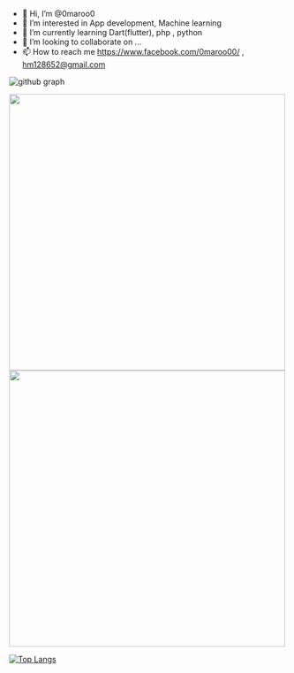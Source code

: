 - 👋 Hi, I’m @0maroo0
- 👀 I’m interested in App development, Machine learning
- 🌱 I’m currently learning Dart(flutter), php , python
- 💞️ I’m looking to collaborate on ...
- 📫 How to reach me https://www.facebook.com/0maroo00/ , hm128652@gmail.com

![github graph](https://activity-graph.herokuapp.com/graph?username=0maroo0&theme=react-dark)

<img src = "https://github-readme-streak-stats.herokuapp.com?user=0maroo0&theme=dark&hide_border=false" width = 500>

<img src = "https://github-readme-stats.vercel.app/api?username=0maroo0&show_icons=true&theme=dark" width = 500>

[![Top Langs](https://github-readme-stats.vercel.app/api/top-langs/?username=tanyagupta0201&theme=dark)](https://github.com/tanyagupta0201/github-readme-stats)
<!---
0maroo0/0maroo0 is a ✨ special ✨ repository because its `README.md` (this file) appears on your GitHub profile.
You can click the Preview link to take a look at your changes.
--->
